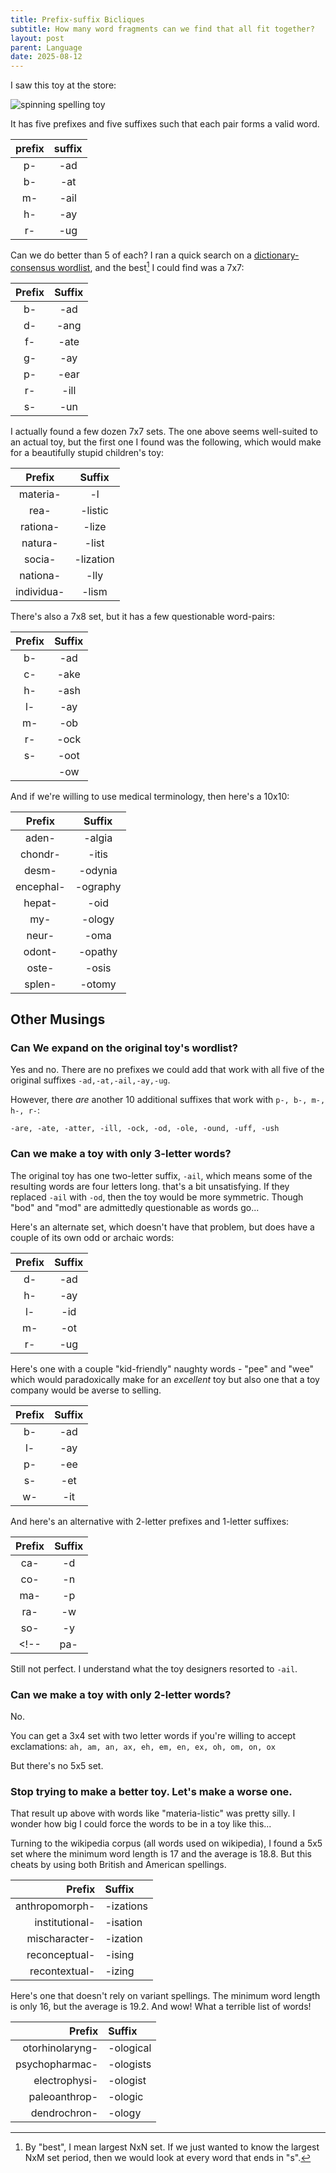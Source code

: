 ```yaml
---
title: Prefix-suffix Bicliques
subtitle: How many word fragments can we find that all fit together?
layout: post
parent: Language
date: 2025-08-12
---
```


<!-- See word shapes folder for related files-->

I saw this toy at the store:

![spinning spelling toy](https://m.media-amazon.com/images/I/71l-ccB7zyL._AC_SL1500_.jpg)

It has five prefixes and five suffixes such that each pair forms a valid word.

| prefix | suffix |
|:-:|:-:|
| p- | -ad |
| b- | -at |
| m- | -ail |
| h- | -ay |
| r- | -ug |

Can we do better than 5 of each? I ran a quick search on a [dictionary-consensus wordlist](http://wordlist.aspell.net/12dicts/), and the best[^wordcombos] I could find was a 7x7:

[^wordcombos]: By "best", I mean largest NxN set. If we just wanted to know the largest NxM set period, then we would look at every word that ends in "s". 

| Prefix | Suffix |
|:------:|:------:|
| b-     | -ad    |
| d-     | -ang   |
| f-     | -ate   |
| g-     | -ay    |
| p-     | -ear   |
| r-     | -ill   |
| s-     | -un    |

I actually found a few dozen 7x7 sets. The one above seems well-suited to an actual toy, but the first one I found was the following, which would make for a beautifully stupid children's toy:

| Prefix         | Suffix     |
|:--------------:|:----------:|
| materia-       | -l         |
| rea-           | -listic    |
| rationa-       | -lize      |
| natura-        | -list      |
| socia-         | -lization  |
| nationa-       | -lly       |
| individua-     | -lism      |

<!-- | Prefix         | Suffix     |
|:--------------:|:----------:|
| forma-         | -l         |
| individua-     | -lism      |
| nationa-       | -list      |
| neutra-        | -lity      |
| rationa-       | -lization  |
| rea-           | -lize      |
| sentimenta-    | -lly       | -->

There's also a 7x8 set, but it has a few questionable word-pairs:

| Prefix | Suffix |
|:------:|:------:|
| b-     | -ad    |
| c-     | -ake   |
| h-     | -ash   |
| l-     | -ay    |
| m-     | -ob    |
| r-     | -ock   |
| s-     | -oot   |
|        | -ow    |

<!-- 
| Prefix | Suffix |
|:------:|:------:|
| b-     | -ake   |
| c-     | -are   |
| fl-    | -ash   |
| h-     | -at    |
| m-     | -ay    |
| r-     | -ock   |
| st-    | -ow    |
|        | -uff   | -->


And if we're willing to use medical terminology, then here's a 10x10:

| Prefix      | Suffix    |
|:-----------:|:---------:|
| aden-       | -algia    |
| chondr-     | -itis     |
| desm-       | -odynia   |
| encephal-   | -ography  |
| hepat-      | -oid      |
| my-         | -ology    |
| neur-       | -oma      |
| odont-      | -opathy   |
| oste-       | -osis     |
| splen-      | -otomy    |

<!-- also

| Prefix      | Suffix     |
|:-----------:|:----------:|
| aden-       | -algia     |
| arthr-      | -ectomy    |
| enter-      | -itis      |
| gastr-      | -ocele     |
| hepat-      | -odynia    |
| metr-       | -ogenous   |
| my-         | -ography   |
| neur-       | -ology     |
| oste-       | -opathy    |
| splen-      | -otomy     | 
-->


## Other Musings


### Can We expand on the original toy's wordlist?

Yes and no.
There are no prefixes we could add that work with all five of the original suffixes 
`-ad,-at,-ail,-ay,-ug`.

However, there *are* another 10 additional suffixes that work with `p-, b-, m-, h-, r-`:  

<!-- `-ad, -ail, -are, -at, -ate, -atter, -ay, -ill, -ock, -od, -ole, -ound, -uff, -ug, -ush` -->
`-are, -ate, -atter, -ill, -ock, -od, -ole, -ound, -uff, -ush`

<!-- , in the sense that there's no 6x6 word set which contains the original 5x5. -->



### Can we make a toy with only 3-letter words?

The original toy has one two-letter suffix, `-ail`, which means some of the resulting words are four letters long.
that's a bit unsatisfying.
If they replaced `-ail` with `-od`, then the toy would be more symmetric.
Though "bod" and "mod" are admittedly questionable as words go...



<!-- 6,7,['b-', 'c-', 'h-', 'm-', 'r-', 's-'],['-ad', '-at', '-ay', '-ob', '-od', '-ow', '-um'] -->
<!-- ['b-', 'c-', 'h-', 'm-', 's-'],['-ad', '-at', '-ay', '-ob', '-ow',] -->
<!--rob is a bit questionable...-->

Here's an alternate set, which doesn't have that problem, but does have a couple of its own odd or archaic words:

| Prefix | Suffix |
|:------:|:------:|
| d-     | -ad    |
| h-     | -ay    |
| l-     | -id    |
| m-     | -ot    |
| r-     | -ug    |


Here's one with a couple "kid-friendly" naughty words - "pee" and "wee" 
which would paradoxically make for an *excellent* toy but also one that a toy company would be averse to selling.

| Prefix | Suffix |
|:------:|:------:|
| b-     | -ad    |
| l-     | -ay    |
| p-     | -ee    |
| s-     | -et    |
| w-     | -it    |



<!--"mid" is a bit mid-->


<!-- | Prefix | Suffix |
|:------:|:------:|
| b-     | -ad    |
| c-     | -at    |
| h-     | -ay    |
| m-     | -ob    |
| s-     | -ow    | -->

<!-- 
| Prefix | Suffix |
|:------:|:------:|
| c-     | -ad    |
| h-     | -ap    |
| m-     | -at    |
| p-     | -aw    |
| r-     | -ay    |
| s-     | -ot    |

... "mot", "hap"... 
yeah, I understand why they added the extra letter.[^otheroption]

[^otheroption]: I'm completely ignoring the sets with both `c-` and `-um`. Those are right out.


['ca-', 'co-', 'ma-', 'pa-', 'ra-', 'so-'],['-d', '-n', '-p', '-t', '-w', '-y']
*("pap" is admittedly a bit questionable)*

And here's a  -->

And here's an alternative with 2-letter prefixes and 1-letter suffixes:

| Prefix | Suffix |
|:------:|:------:|
| ca-    | -d     |
| co-    | -n     |
| ma-    | -p     |
| ra-    | -w     |
| so-    | -y     |
<!-- | pa-    | -t     | -->


Still not perfect. I understand what the toy designers resorted to `-ail`.








### Can we make a toy with only 2-letter words?

No.

You can get a 3x4 set with two letter words if you're willing to accept exclamations:
`ah, am, an, ax, eh, em, en, ex, oh, om, on, ox`

But there's no 5x5 set.





### Stop trying to make a better toy. Let's make a worse one.

That result up above with words like "materia-listic" was pretty silly.
I wonder how big I could force the words to be in a toy like this...

Turning to the wikipedia corpus (all words used on wikipedia), 
I found a 5x5 set where the minimum word length is 17 and the average is 18.8.
But this cheats by using both British and American spellings.

| Prefix           | Suffix       |
|-----------------:|:-------------|
| anthropomorph-   | -izations    |
| institutional-   | -isation     |
| mischaracter-    | -ization     |
| reconceptual-    | -ising       |
| recontextual-    | -izing       |

Here's one that doesn't rely on variant spellings.
The minimum word length is only 16, but the average is 19.2.
And wow! What a terrible list of words!

| Prefix           | Suffix       |
|-----------------:|:-------------|
| otorhinolaryng-  | -ological    |
| psychopharmac-   | -ologists    |
| electrophysi-    | -ologist     |
| paleoanthrop-    | -ologic      |
| dendrochron-     | -ology       |



<!-- 
New biggest minimum word length: 12
['collabora-', 'communica-', 'demonstra-', 'investiga-', 'distribu-'] ['-tions', '-ting', '-tive', '-tors', '-tion'] 8 4
New biggest average length: 6.5
['collabora-', 'communica-', 'demonstra-', 'investiga-', 'distribu-'] ['-tions', '-ting', '-tive', '-tors', '-tion'] 8 4 -->


